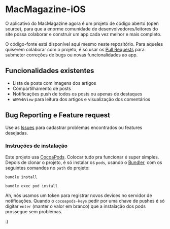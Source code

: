 # MacMagazine-iOS
O aplicativo do MacMagazine agora é um projeto de código aberto (open source), para que a enorme comunidade de desenvolvedores/leitores do site possa colaborar e construir um app cada vez melhor e mais completo.

O código-fonte está disponível aqui mesmo neste repositório.
Para aqueles quiserem colaborar com o projeto, é só usar os [Pull Requests](https://github.com/madeatsampa/MacMagazine-iOS/pulls) para submeter correções de bugs ou novas funcionalidades ao app.

## Funcionalidades existentes
- Lista de posts com imagens dos artigos
- Compartilhamento de posts
- Notificações push de todos os posts ou apenas de destaques
- `WKWebView` para leitura dos artigos e visualização dos comentários

## Bug Reporting e Feature request
Use as [Issues](https://github.com/madeatsampa/MacMagazine-iOS/issues) para cadastrar problemas encontrados ou features desejadas.

### Instruções de instalação
Este projeto usa [CocoaPods](http://bundler.io). Colocar tudo pra funcionar é super simples.
Depois de clonar o projeto, é só instalar os `pods`, usando o [Bundler](http://bundler.io), com os seguintes comandos no `path` do projeto:

`bundle install`

`bundle exec pod install`

Ah, nós usamos um token para registrar novos devices no servidor de notificações. Quando o `cocoapods-keys` pedir por uma chave de pushes é só digitar `enter` (manter o valor em branco) que a instalação dos pods prossegue sem problemas.

:)
